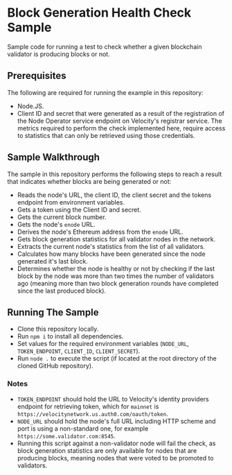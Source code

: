 # Block Generation Health Check Sample
Sample code for running a test to check whether a given blockchain validator is producing blocks or not.

## Prerequisites
The following are required for running the example in this repository:
- Node.JS.
- Client ID and secret that were generated as a result of the registration of the Node Operator service endpoint on Velocity's registrar service. The metrics required to perform the check implemented here, require access to statistics that can only be retrieved using those credentials.

## Sample Walkthrough
The sample in this repository performs the following steps to reach a result that indicates whether blocks are being generated or not:
- Reads the node's URL, the client ID, the client secret and the tokens endpoint from environment variables.
- Gets a token using the Client ID and secret.
- Gets the current block number.
- Gets the node's `enode` URL.
- Derives the node's Ethereum address from the `enode` URL.
- Gets block generation statistics for all validator nodes in the network.
- Extracts the current node's statistics from the list of all validators.
- Calculates how many blocks have been generated since the node generated it's last block.
- Determines whether the node is healthy or not by checking if the last block by the node was more than two times the number of validators ago (meaning more than two block generation rounds have completed since the last produced block).

## Running The Sample
- Clone this repository locally.
- Run `npm i` to install all dependencies.
- Set values for the required environment variables (`NODE_URL`, `TOKEN_ENDPOINT`, `CLIENT_ID`, `CLIENT_SECRET`).
- Run `node .` to execute the script (if located at the root directory of the cloned GitHub repository).

### Notes
- `TOKEN_ENDPOINT` should hold the URL to Velocity's identity providers endpoint for retrieving token, which for `mainnet` is `https://velocitynetwork.us.auth0.com/oauth/token`.
- `NODE_URL` should hold the node's full URL including HTTP scheme and port is using a non-standard one, for example `https://some.validator.com:8545`.
- Running this script against a non-validator node will fail the check, as block generation statistics are only available for nodes that are producing blocks, meaning nodes that were voted to be promoted to validators.


